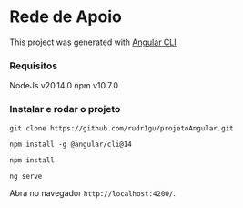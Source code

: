 # Rede de Apoio

This project was generated with [Angular CLI](https://github.com/angular/angular-cli)

### Requisitos 

NodeJs v20.14.0
npm v10.7.0

### Instalar e rodar o projeto
```bach
git clone https://github.com/rudr1gu/projetoAngular.git
```

```bach
npm install -g @angular/cli@14
```

```bach
npm install
```

```bach
ng serve
```
Abra no navegador `http://localhost:4200/`.

